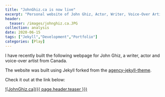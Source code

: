 ```yaml
---
title: "JohnGhiz.ca is now live"
excerpt: "Personal website of John Ghiz, Actor, Writer, Voice-Over Artist"
header:
  teaser: /images/johnghiz.ca.JPG
collection: analysis
date: 2020-06-15
tags: ["Jekyll","Development","Portfolio"]
categories: [Play]
---
```


I have recently built the following webpage for John Ghiz, a writer, actor and voice-over artist from Canada.

The website was built using Jekyll forked from the [agency-jekyll-theme](https://github.com/y7kim/agency-jekyll-theme).

Check it out at the link below:


[![JohnGhiz.ca]({{ page.header.teaser }})](https://johnghiz.ca)
